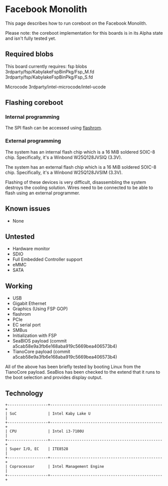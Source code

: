 # Facebook Monolith

This page describes how to run coreboot on the Facebook Monolith.

Please note: the coreboot implementation for this boards is in its
Alpha state and isn't fully tested yet.

## Required blobs

This board currently requires:
fsp blobs	3rdparty/fsp/KabylakeFspBinPkg/Fsp_M.fd
		3rdparty/fsp/KabylakeFspBinPkg/Fsp_S.fd

Microcode	3rdparty/intel-microcode/intel-ucode

## Flashing coreboot

### Internal programming

The SPI flash can be accessed using [flashrom].

### External programming

The system has an internal flash chip which is a 16 MiB soldered SOIC-8 chip.
Specifically, it's a Winbond W25Q128JVSIQ (3.3V).

The system has an external flash chip which is a 16 MiB soldered SOIC-8 chip.
Specifically, it's a Winbond W25Q128JVSIM (3.3V).

Flashing of these devices is very difficult, disassembling the system destroys the cooling
solution. Wires need to be connected to be able to flash using an external programmer.

## Known issues

- None

## Untested

- Hardware monitor
- SDIO
- Full Embedded Controller support
- eMMC
- SATA

## Working

- USB
- Gigabit Ethernet
- Graphics (Using FSP GOP)
- flashrom
- PCIe
- EC serial port
- SMBus
- Initialization with FSP
- SeaBIOS payload (commit a5cab58e9a3fb6e168aba919c5669bea406573b4)
- TianoCore payload (commit a5cab58e9a3fb6e168aba919c5669bea406573b4)

All of the above has been briefly tested by booting Linux from the TianoCore payload.
SeaBios has been checked to the extend that it runs to the boot selection and provides display
output.

## Technology

```eval_rst
+------------------+--------------------------------------------------+
| SoC              | Intel Kaby Lake U                                |
+------------------+--------------------------------------------------+
| CPU              | Intel i3-7100U                                   |
+------------------+--------------------------------------------------+
| Super I/O, EC    | ITE8528                                          |
+------------------+--------------------------------------------------+
| Coprocessor      | Intel Management Engine                          |
+------------------+--------------------------------------------------+
```

[W25Q128JVSIQ]: https://www.winbond.com/resource-files/w25q128jv%20revf%2003272018%20plus.pdf
[W25Q128JVSIM]: https://www.winbond.com/resource-files/w25q128jv%20dtr%20revb%2011042016.pdf
[flashrom]: https://flashrom.org/Flashrom
